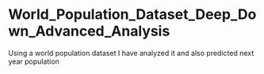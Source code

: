 # World_Population_Dataset_Deep_Down_Advanced_Analysis
Using a world population dataset I have analyzed it and also predicted next year population
